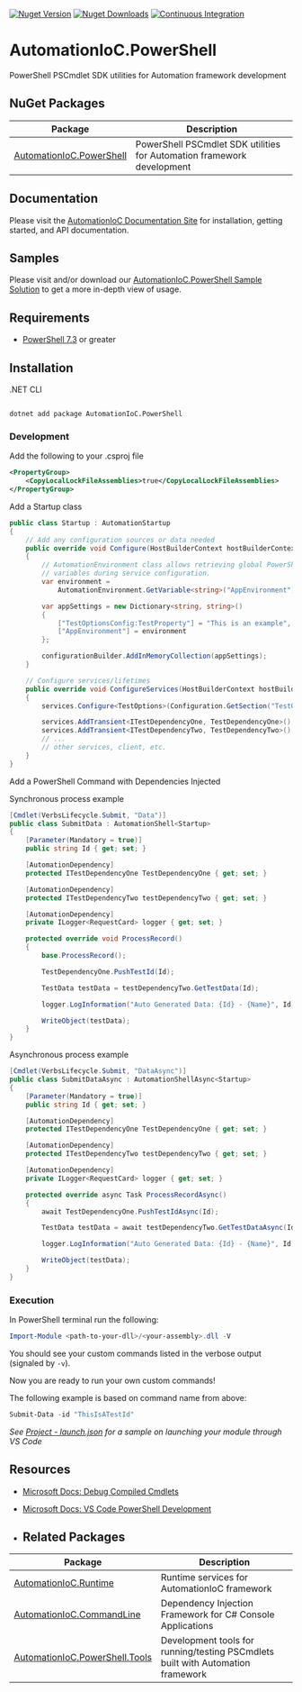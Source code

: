 [![Nuget Version](https://img.shields.io/nuget/v/AutomationIoC.PowerShell?logo=nuget)](https://www.nuget.org/packages/AutomationIoC.PowerShell)
[![Nuget Downloads](https://img.shields.io/nuget/dt/AutomationIoC.PowerShell?logo=nuget)](https://www.nuget.org/packages/AutomationIoC.PowerShell)
[![Continuous Integration](https://github.com/kenswan/AutomationIoC/actions/workflows/continuous-integration.yml/badge.svg)](https://github.com/kenswan/AutomationIoC/actions/workflows/continuous-integration.yml)

# AutomationIoC.PowerShell

PowerShell PSCmdlet SDK utilities for Automation framework development

## NuGet Packages

| Package                                                                              | Description                                                            |
| ------------------------------------------------------------------------------------ | ---------------------------------------------------------------------- |
| [AutomationIoC.PowerShell](https://www.nuget.org/packages/AutomationIoC.PowerShell/) | PowerShell PSCmdlet SDK utilities for Automation framework development |

## Documentation

Please visit the [AutomationIoC Documentation Site](https://AutomationIoC.github.io/Automation/) for installation, getting started, and API documentation.

## Samples

Please visit and/or download our [AutomationIoC.PowerShell Sample Solution](https://github.com/AutomationIoC/Automation/tree/main/samples/PowerShellSample) to get a more in-depth view of usage.

## Requirements

- [PowerShell 7.3](https://docs.microsoft.com/en-us/powershell/scripting/install/installing-powershell-on-windows?view=powershell-7.3) or greater

## Installation

.NET CLI

```dotnetcli

dotnet add package AutomationIoC.PowerShell

```

### Development

Add the following to your .csproj file

```xml
<PropertyGroup>
    <CopyLocalLockFileAssemblies>true</CopyLocalLockFileAssemblies>
</PropertyGroup>
```

Add a Startup class

```csharp
public class Startup : AutomationStartup
{
    // Add any configuration sources or data needed
    public override void Configure(HostBuilderContext hostBuilderContext, IConfigurationBuilder configurationBuilder)
    {
        // AutomationEnvironment class allows retrieving global PowerShell
        // variables during service configuration.
        var environment =
            AutomationEnvironment.GetVariable<string>("AppEnvironment");

        var appSettings = new Dictionary<string, string>()
        {
            ["TestOptionsConfig:TestProperty"] = "This is an example",
            ["AppEnvironment"] = environment
        };

        configurationBuilder.AddInMemoryCollection(appSettings);
    }

    // Configure services/lifetimes
    public override void ConfigureServices(HostBuilderContext hostBuilderContext, IServiceCollection services)
    {
        services.Configure<TestOptions>(Configuration.GetSection("TestOptionsConfig"));

        services.AddTransient<ITestDependencyOne, TestDependencyOne>();
        services.AddTransient<ITestDependencyTwo, TestDependencyTwo>();
        // ...
        // other services, client, etc.
    }
}
```

Add a PowerShell Command with Dependencies Injected

Synchronous process example

```csharp
[Cmdlet(VerbsLifecycle.Submit, "Data")]
public class SubmitData : AutomationShell<Startup>
{
    [Parameter(Mandatory = true)]
    public string Id { get; set; }

    [AutomationDependency]
    protected ITestDependencyOne TestDependencyOne { get; set; }

    [AutomationDependency]
    protected ITestDependencyTwo testDependencyTwo { get; set; }

    [AutomationDependency]
    private ILogger<RequestCard> logger { get; set; }

    protected override void ProcessRecord()
    {
        base.ProcessRecord();

        TestDependencyOne.PushTestId(Id);

        TestData testData = testDependencyTwo.GetTestData(Id);

        logger.LogInformation("Auto Generated Data: {Id} - {Name}", Id, testData.Name);

        WriteObject(testData);
    }
}
```

Asynchronous process example

```csharp
[Cmdlet(VerbsLifecycle.Submit, "DataAsync")]
public class SubmitDataAsync : AutomationShellAsync<Startup>
{
    [Parameter(Mandatory = true)]
    public string Id { get; set; }

    [AutomationDependency]
    protected ITestDependencyOne TestDependencyOne { get; set; }

    [AutomationDependency]
    protected ITestDependencyTwo testDependencyTwo { get; set; }

    [AutomationDependency]
    private ILogger<RequestCard> logger { get; set; }

    protected override async Task ProcessRecordAsync()
    {
        await TestDependencyOne.PushTestIdAsync(Id);

        TestData testData = await testDependencyTwo.GetTestDataAsync(Id);

        logger.LogInformation("Auto Generated Data: {Id} - {Name}", Id, testData.Name);

        WriteObject(testData);
    }
}
```

### Execution

In PowerShell terminal run the following:

```powershell
Import-Module <path-to-your-dll>/<your-assembly>.dll -V
```

You should see your custom commands listed in the verbose output (signaled by `-v`).

Now you are ready to run your own custom commands!

The following example is based on command name from above:

```powershell
Submit-Data -id "ThisIsATestId"
```

_See [Project - launch.json](https://github.com/kenswan/AutomationIoC/blob/main/sample/.vscode/launch.json) for a sample
on launching your module through VS Code_

## Resources

- [Microsoft Docs: Debug Compiled Cmdlets](https://docs.microsoft.com/en-us/powershell/scripting/dev-cross-plat/vscode/using-vscode-for-debugging-compiled-cmdlets?view=powershell-7.2)
- [Microsoft Docs: VS Code PowerShell Development](https://docs.microsoft.com/en-us/powershell/scripting/dev-cross-plat/vscode/using-vscode?view=powershell-7.2)

- ## Related Packages

| Package                                                                                          | Description                                                                     |
| ------------------------------------------------------------------------------------------------ | ------------------------------------------------------------------------------- |
| [AutomationIoC.Runtime](https://www.nuget.org/packages/AutomationIoC.Runtime/)                   | Runtime services for AutomationIoC framework                                    |
| [AutomationIoC.CommandLine](https://www.nuget.org/packages/AutomationIoC.CommandLine/)           | Dependency Injection Framework for C# Console Applications                      |
| [AutomationIoC.PowerShell.Tools](https://www.nuget.org/packages/AutomationIoC.PowerShell.Tools/) | Development tools for running/testing PSCmdlets built with Automation framework |
